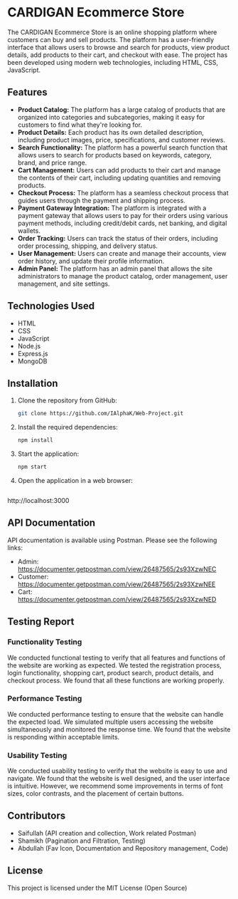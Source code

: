 # CARDIGAN Ecommerce Store

The CARDIGAN Ecommerce Store is an online shopping platform where customers can buy and sell products. The platform has a user-friendly interface that allows users to browse and search for products, view product details, add products to their cart, and checkout with ease. The project has been developed using modern web technologies, including HTML, CSS, JavaScript.

## Features

- **Product Catalog:** The platform has a large catalog of products that are organized into categories and subcategories, making it easy for customers to find what they're looking for.
- **Product Details:** Each product has its own detailed description, including product images, price, specifications, and customer reviews.
- **Search Functionality:** The platform has a powerful search function that allows users to search for products based on keywords, category, brand, and price range.
- **Cart Management:** Users can add products to their cart and manage the contents of their cart, including updating quantities and removing products.
- **Checkout Process:** The platform has a seamless checkout process that guides users through the payment and shipping process.
- **Payment Gateway Integration:** The platform is integrated with a payment gateway that allows users to pay for their orders using various payment methods, including credit/debit cards, net banking, and digital wallets.
- **Order Tracking:** Users can track the status of their orders, including order processing, shipping, and delivery status.
- **User Management:** Users can create and manage their accounts, view order history, and update their profile information.
- **Admin Panel:** The platform has an admin panel that allows the site administrators to manage the product catalog, order management, user management, and site settings.

## Technologies Used

- HTML
- CSS
- JavaScript
- Node.js
- Express.js
- MongoDB

## Installation

1. Clone the repository from GitHub:

   ```bash
   git clone https://github.com/IAlphaK/Web-Project.git

2. Install the required dependencies:

   ```bash
   npm install

3. Start the application:
   ```bash
   npm start

4. Open the application in a web browser:

   ```bash
  http://localhost:3000

## API Documentation
API documentation is available using Postman. Please see the following links:

- Admin: https://documenter.getpostman.com/view/26487565/2s93XzwNEC
- Customer: https://documenter.getpostman.com/view/26487565/2s93XzwNEE
- Cart: https://documenter.getpostman.com/view/26487565/2s93XzwNED

## Testing Report
### Functionality Testing
We conducted functional testing to verify that all features and functions of the website are working as expected. We tested the registration process, login functionality, shopping cart, product search, product details, and checkout process. We found that all these functions are working properly.

### Performance Testing
We conducted performance testing to ensure that the website can handle the expected load. We simulated multiple users accessing the website simultaneously and monitored the response time. We found that the website is responding within acceptable limits.

### Usability Testing
We conducted usability testing to verify that the website is easy to use and navigate. We found that the website is well designed, and the user interface is intuitive. However, we recommend some improvements in terms of font sizes, color contrasts, and the placement of certain buttons.

## Contributors
- Saifullah (API creation and collection, Work related Postman)
- Shamikh (Pagination and Filtration, Testing)
- Abdullah (Fav Icon, Documentation and Repository management, Code)

## License
This project is licensed under the MIT License (Open Source)

